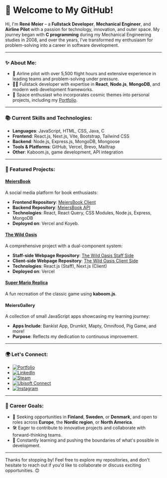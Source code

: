 # 🌌 Welcome to My GitHub!

Hi, I'm **René Meier** – a **Fullstack Developer**, **Mechanical Engineer**, and **Airline Pilot** with a passion for technology, innovation, and outer space. My journey began with **C programming** during my Mechanical Engineering studies in 2008, and over the years, I’ve transformed my enthusiasm for problem-solving into a career in software development.

---

### ✨ About Me:
- 🚀 Airline pilot with over 5,500 flight hours and extensive experience in leading teams and problem-solving under pressure.
- 👨‍💻 Fullstack developer with expertise in **React**, **Node.js**, **MongoDB**, and modern web development frameworks.
- 🌌 Space enthusiast who incorporates cosmic themes into personal projects, including my [Portfolio](https://portfolio.renemeier.info).

---

### 📚 Current Skills and Technologies:
- **Languages**: JavaScript, HTML, CSS, Java, C
- **Frontend**: React.js, Next.js, Vite, Bootstrap, Tailwind CSS
- **Backend**: Node.js, Express.js, MongoDB, Mongoose
- **Tools & Platforms**: GitHub, Vercel, Brevo, Mailtrap
- **Other**: Kaboom.js, game development, API integration

---

### 🌟 Featured Projects:
#### [MeiersBook](https://meiersbook.renemeier.info)  
A social media platform for book enthusiasts:
- **Frontend Repository**: [MeiersBook Client](https://github.com/meierrene/meiersbook-client)
- **Backend Repository**: [MeiersBook API](https://github.com/meierrene/meiersbook-api)
- **Technologies**: React, React Query, CSS Modules, Node.js, Express, MongoDB
- **Deployed on**: Vercel and Koyeb.

#### [The Wild Oasis](https://the-wild-oasis-rm.vercel.app)  
A comprehensive project with a dual-component system:
- **Staff-side Webpage Repository**: [The Wild Oasis Staff Side](https://github.com/meierrene/the-wild-oasis)
- **Client-side Webpage Repository**: [The Wild Oasis Client Side](https://github.com/meierrene/the-wild-oasis-website)
- **Technologies**: React.js (Staff), Next.js (Client)
- **Deployed on**: Vercel

#### [Super Mario Replica](https://gallery.renemeier.info/projects/mario/)  
A fun recreation of the classic game using **kaboom.js**.

#### **MeiersGallery**  
A collection of small JavaScript apps showcasing my learning journey:
- **Apps Include**: Bankist App, Drumkit, Mapty, Omnifood, Pig Game, and more!
- **Purpose**: Reflects my dedication to continuous improvement.

---

### 🌍 Let's Connect:
- [![Portfolio](https://img.shields.io/badge/Portfolio-Visit-1E90FF?style=for-the-badge)](https://portfolio.renemeier.info)
- [![LinkedIn](https://img.shields.io/badge/LinkedIn-Connect-blue?logo=linkedin&style=for-the-badge)](https://www.linkedin.com/in/ren%C3%A9-meier-1627b9166/)
- [![Steam](https://img.shields.io/badge/Steam-Profile-000?logo=steam&style=for-the-badge)](https://steamcommunity.com/profiles/76561198223067764/)
- [![Ubisoft Connect](https://img.shields.io/badge/Ubisoft-Profile-white?logo=ubisoft&style=for-the-badge)](https://ubisoftconnect.com/en-US/profile/renemeier.de)
- [![Instagram](https://img.shields.io/badge/Instagram-Follow-E4405F?logo=instagram&style=for-the-badge)](https://www.instagram.com/renemeier.de/)
---

### 🎯 Career Goals:
- 🌟 Seeking opportunities in **Finland**, **Sweden**, or **Denmark**, and open to roles across **Europe**, the **Nordic region**, or **North America**.
- 🛠️ Eager to contribute to innovative projects and collaborate with forward-thinking teams.
- 🚀 Constantly learning and pushing the boundaries of what's possible in development.

---

Thanks for stopping by! Feel free to explore my repositories, and don't hesitate to reach out if you'd like to collaborate or discuss exciting opportunities. 😊
